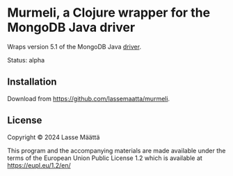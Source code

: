 # Murmeli, a Clojure wrapper for the MongoDB Java driver

Wraps version 5.1 of the MongoDB Java [driver](https://www.mongodb.com/docs/drivers/java/sync/v5.1/).

Status: alpha

## Installation

Download from https://github.com/lassemaatta/murmeli.

## License

Copyright © 2024 Lasse Määttä

This program and the accompanying materials are made available under the
terms of the European Union Public License 1.2 which is available at
https://eupl.eu/1.2/en/
